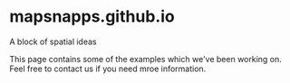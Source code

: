 mapsnapps.github.io
===================

A block of spatial ideas


This page contains some of the examples which we've been working on. Feel free to contact us if you need mroe information.
